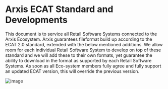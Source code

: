 # Arxis ECAT Standard and Developments

This document is to service all Retail Software Systems connected to the Arxis Ecosystem. Arxis guarantees fileformat build up according to the ECAT 2.0 standard, extended with the below mentioned additions.
We allow room for each individual Retail Software System to develop on top of these standard and we will add these to their own formats, yet guarantee the ability to download in the format as supported by each Retail Software Systems.
As soon as all Eco-system members fully agree and fully support an updated ECAT version, this will override the previous version.

![image](https://user-images.githubusercontent.com/106237875/171354589-5c3b41b1-d5a6-407c-9c1a-42f114abf0ed.png)


